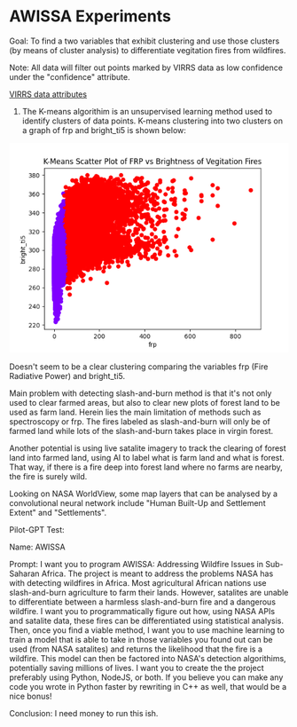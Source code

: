 # AWISSA Experiments

Goal: To find a two variables that exhibit clustering and use those clusters (by means of cluster analysis) to differentiate vegitation fires from wildfires.

Note: All data will filter out points marked by VIRRS data as low confidence under the "confidence" attribute.

[VIRRS data attributes](https://www.earthdata.nasa.gov/learn/find-data/near-real-time/firms/vnp14imgtdlnrt#ed-viirs-375m-attributes)

1. The K-means algorithim is an unsupervised learning method used to identify clusters of data points. K-means clustering into two clusters on a graph of frp and bright_ti5 is shown below:

![K-means clustering of frp against bright_ti5](frp_bright_ti5_kmeans.png)

Doesn't seem to be a clear clustering comparing the variables frp (Fire Radiative Power) and bright_ti5.

Main problem with detecting slash-and-burn method is that it's not only used to clear farmed areas, but also to clear new plots of forest land to be used as farm land. Herein lies the main limitation of methods such as spectroscopy or frp. The fires labeled as slash-and-burn will only be of farmed land while lots of the slash-and-burn takes place in virgin forest.

Another potential is using live satalite imagery to track the clearing of forest land into farmed land, using AI to label what is farm land and what is forest. That way, if there is a fire deep into forest land where no farms are nearby, the fire is surely wild.

Looking on NASA WorldView, some map layers that can be analysed by a convolutional neural network include "Human Built-Up and Settlement Extent" and "Settlements".


Pilot-GPT Test:

Name: AWISSA

Prompt: I want you to program AWISSA: Addressing Wildfire Issues in Sub-Saharan Africa. The project is meant to address the problems NASA has with detecting wildfires in Africa. Most agricultural African nations use slash-and-burn agriculture to farm their lands. However, satalites are unable to differentiate between a harmless slash-and-burn fire and a dangerous wildfire. I want you to programmatically figure out how, using NASA APIs and satalite data, these fires can be differentiated using statistical analysis. Then, once you find a viable method, I want you to use machine learning to train a model that is able to take in those variables you found out can be used (from NASA satalites) and returns the likelihood that the fire is a wildfire. This model can then be factored into NASA's detection algorithims, potentially saving millions of lives. I want you to create the the project preferably using Python, NodeJS, or both. If you believe you can make any code you wrote in Python faster by rewriting in C++ as well, that would be a nice bonus!

Conclusion: I need money to run this ish.